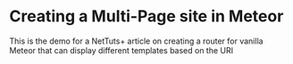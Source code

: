 # Creating a Multi-Page site in Meteor

This is the demo for a NetTuts+ article on creating a router for vanilla Meteor that can display different templates based on the URI